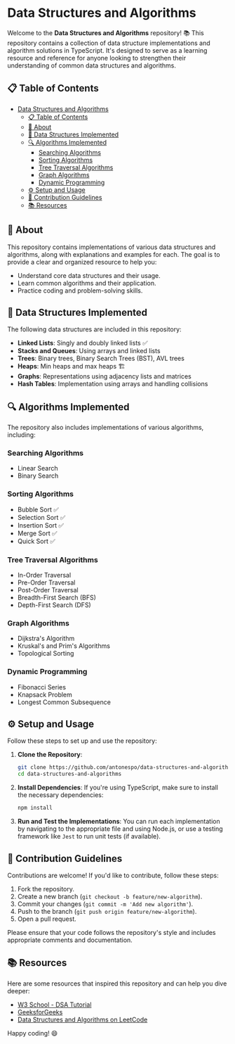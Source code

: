 # Data Structures and Algorithms

Welcome to the **Data Structures and Algorithms** repository! 📚 This repository contains a collection of data structure implementations and algorithm solutions in TypeScript. It's designed to serve as a learning resource and reference for anyone looking to strengthen their understanding of common data structures and algorithms.

## 📋 Table of Contents

- [Data Structures and Algorithms](#data-structures-and-algorithms)
  - [📋 Table of Contents](#-table-of-contents)
  - [📖 About](#-about)
  - [🌳 Data Structures Implemented](#-data-structures-implemented)
  - [🔍 Algorithms Implemented](#-algorithms-implemented)
    - [Searching Algorithms](#searching-algorithms)
    - [Sorting Algorithms](#sorting-algorithms)
    - [Tree Traversal Algorithms](#tree-traversal-algorithms)
    - [Graph Algorithms](#graph-algorithms)
    - [Dynamic Programming](#dynamic-programming)
  - [⚙️ Setup and Usage](#️-setup-and-usage)
  - [🤝 Contribution Guidelines](#-contribution-guidelines)
  - [📚 Resources](#-resources)

## 📖 About

This repository contains implementations of various data structures and algorithms, along with explanations and examples for each. The goal is to provide a clear and organized resource to help you:

- Understand core data structures and their usage.
- Learn common algorithms and their application.
- Practice coding and problem-solving skills.

## 🌳 Data Structures Implemented

The following data structures are included in this repository:

- **Linked Lists**: Singly and doubly linked lists ✅
- **Stacks and Queues**: Using arrays and linked lists
- **Trees**: Binary trees, Binary Search Trees (BST), AVL trees
- **Heaps**: Min heaps and max heaps 🏗️
- **Graphs**: Representations using adjacency lists and matrices
- **Hash Tables**: Implementation using arrays and handling collisions

## 🔍 Algorithms Implemented

The repository also includes implementations of various algorithms, including:

### Searching Algorithms

- Linear Search
- Binary Search

### Sorting Algorithms

- Bubble Sort ✅
- Selection Sort ✅
- Insertion Sort ✅
- Merge Sort ✅
- Quick Sort ✅

### Tree Traversal Algorithms

- In-Order Traversal
- Pre-Order Traversal
- Post-Order Traversal
- Breadth-First Search (BFS)
- Depth-First Search (DFS)

### Graph Algorithms

- Dijkstra's Algorithm
- Kruskal's and Prim's Algorithms
- Topological Sorting

### Dynamic Programming

- Fibonacci Series
- Knapsack Problem
- Longest Common Subsequence

## ⚙️ Setup and Usage

Follow these steps to set up and use the repository:

1. **Clone the Repository**:

   ```bash
   git clone https://github.com/antonespo/data-structures-and-algorithms.git
   cd data-structures-and-algorithms
   ```

2. **Install Dependencies**:
   If you're using TypeScript, make sure to install the necessary dependencies:

   ```bash
   npm install
   ```

3. **Run and Test the Implementations**:
   You can run each implementation by navigating to the appropriate file and using Node.js, or use a testing framework like `Jest` to run unit tests (if available).

## 🤝 Contribution Guidelines

Contributions are welcome! If you'd like to contribute, follow these steps:

1. Fork the repository.
2. Create a new branch (`git checkout -b feature/new-algorithm`).
3. Commit your changes (`git commit -m 'Add new algorithm'`).
4. Push to the branch (`git push origin feature/new-algorithm`).
5. Open a pull request.

Please ensure that your code follows the repository's style and includes appropriate comments and documentation.

## 📚 Resources

Here are some resources that inspired this repository and can help you dive deeper:

- [W3 School - DSA Tutorial](https://www.w3schools.com/dsa/index.php)
- [GeeksforGeeks](https://www.geeksforgeeks.org/)
- [Data Structures and Algorithms on LeetCode](https://leetcode.com/)

Happy coding! 😄
